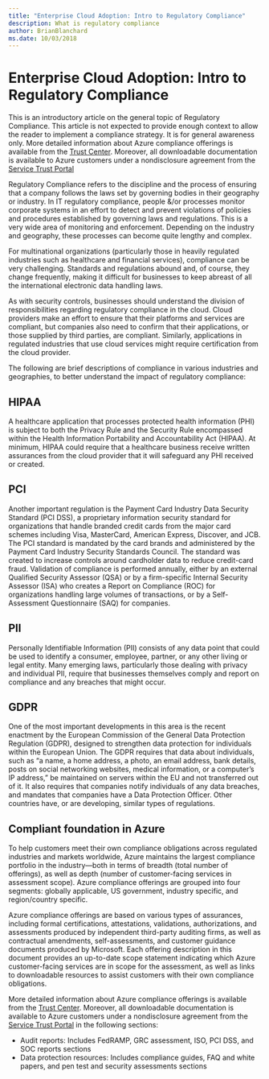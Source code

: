 ```yaml
---
title: "Enterprise Cloud Adoption: Intro to Regulatory Compliance"
description: What is regulatory compliance
author: BrianBlanchard
ms.date: 10/03/2018
---
```


# Enterprise Cloud Adoption: Intro to Regulatory Compliance

This is an introductory article on the general topic of Regulatory Compliance. This article is not expected to provide enough context to allow the reader to implement a compliance strategy. It is for general awareness only. More detailed information about Azure compliance offerings is available from the [Trust Center](https://aka.ms/allcompliance). Moreover, all downloadable documentation is available to Azure customers under a nondisclosure agreement from the [Service Trust Portal](https://aka.ms/stp)

Regulatory Compliance refers to the discipline and the process of ensuring that a company follows the laws set by governing bodies in their geography or industry. In  IT regulatory compliance, people &/or processes monitor corporate systems in an effort to detect and prevent violations of policies and procedures established by governing laws and regulations. This is a very wide area of monitoring and enforcement. Depending on the industry and geography, these processes can become quite lengthy and complex.

For multinational organizations (particularly those in heavily regulated industries such as healthcare and financial services), compliance can be very challenging. Standards and regulations abound and, of course, they change frequently, making it difficult for businesses to keep abreast of all the international electronic data handling laws.

As with security controls, businesses should understand the division of responsibilities regarding regulatory compliance in the cloud. Cloud providers make an effort to ensure that their platforms and services are compliant, but companies also need to confirm that their applications, or those supplied by third parties, are compliant.
Similarly, applications in regulated industries that use cloud services might require certification from the cloud provider.

The following are brief descriptions of compliance in various industries and geographies, to better understand the impact of regulatory compliance:

## HIPAA

A healthcare application that processes protected health information (PHI) is subject to both the Privacy Rule and the Security Rule encompassed within the Health Information Portability and Accountability Act (HIPAA). At minimum, HIPAA could require that a healthcare business receive written assurances from the cloud provider that it will safeguard any PHI received or created.

## PCI

Another important regulation is the Payment Card Industry Data Security Standard (PCI DSS), a proprietary information security standard for organizations that handle branded credit cards from the major card schemes including Visa, MasterCard, American Express, Discover, and JCB. The PCI standard is mandated by the card brands and administered by the Payment Card Industry Security Standards Council. The standard was created to increase controls around cardholder data to reduce credit-card fraud. Validation of compliance is performed annually, either by an external Qualified Security Assessor (QSA) or by a firm-specific Internal Security Assessor (ISA) who creates a Report on Compliance (ROC) for organizations handling large volumes of transactions, or by a Self-Assessment Questionnaire (SAQ) for companies.

## PII

Personally Identifiable Information (PII) consists of any data point that could be used to identify a consumer, employee, partner, or any other living or legal entity. Many emerging laws, particularly those dealing with privacy and individual PII, require that businesses themselves comply and report on compliance and any breaches that might occur.

## GDPR

One of the most important developments in this area is the recent enactment by the European Commission of the General Data Protection Regulation (GDPR), designed to strengthen data protection for individuals within the European Union. The GDPR requires that data about individuals, such as “a name, a home address, a photo, an email address, bank details, posts on social networking websites, medical information, or a computer’s IP address,” be maintained on servers within the EU and not transferred out of it. It also requires that companies notify individuals of any data breaches, and mandates that companies have a Data Protection Officer. Other countries have, or are developing, similar types of regulations.

## Compliant foundation in Azure

To help customers meet their own compliance obligations across regulated industries and markets worldwide, Azure maintains the largest compliance portfolio in the industry—both in terms of breadth (total number of offerings), as well as depth (number of customer-facing services in assessment scope). Azure compliance offerings are grouped into four segments: globally applicable, US government, industry specific, and region/country specific.

Azure compliance offerings are based on various types of assurances, including formal certifications, attestations, validations, authorizations, and assessments produced by independent third-party auditing firms, as well as contractual amendments, self-assessments, and customer guidance documents produced by Microsoft. Each offering description in this document provides an up-to-date scope statement indicating which Azure customer-facing services are in scope for the assessment, as well as links to downloadable resources to assist customers with their own compliance obligations.

More detailed information about Azure compliance offerings is available from the [Trust Center](https://aka.ms/allcompliance). Moreover, all downloadable documentation is available to Azure customers under a nondisclosure agreement from the [Service Trust Portal](https://aka.ms/stp) in the following sections:

* Audit reports: Includes FedRAMP, GRC assessment, ISO, PCI DSS, and SOC reports sections
* Data protection resources: Includes compliance guides, FAQ and white papers, and pen test and security assessments sections
